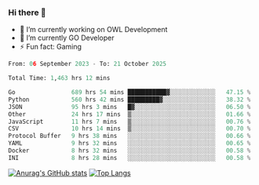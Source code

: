 ### Hi there 👋 

- 🔭 I’m currently working on OWL Development
- 🌱 I’m currently GO Developer
-  ⚡ Fun fact: Gaming
  
  <!--
- 👯 I’m looking to collaborate on ...
- 🤔 I’m looking for help with ...
- 💬 Ask me about ...
- 📫 How to reach me: ...
- 😄 Pronouns: ...
-->

<!--START_SECTION:waka-->

```python
From: 06 September 2023 - To: 21 October 2025

Total Time: 1,463 hrs 12 mins

Go                689 hrs 54 mins ███████████▓░░░░░░░░░░░░░   47.15 %
Python            560 hrs 42 mins █████████▓░░░░░░░░░░░░░░░   38.32 %
JSON              95 hrs 3 mins   █▓░░░░░░░░░░░░░░░░░░░░░░░   06.50 %
Other             24 hrs 17 mins  ▒░░░░░░░░░░░░░░░░░░░░░░░░   01.66 %
JavaScript        11 hrs 7 mins   ▒░░░░░░░░░░░░░░░░░░░░░░░░   00.76 %
CSV               10 hrs 14 mins  ▒░░░░░░░░░░░░░░░░░░░░░░░░   00.70 %
Protocol Buffer   9 hrs 38 mins   ░░░░░░░░░░░░░░░░░░░░░░░░░   00.66 %
YAML              9 hrs 32 mins   ░░░░░░░░░░░░░░░░░░░░░░░░░   00.65 %
Docker            8 hrs 32 mins   ░░░░░░░░░░░░░░░░░░░░░░░░░   00.58 %
INI               8 hrs 28 mins   ░░░░░░░░░░░░░░░░░░░░░░░░░   00.58 %
```

<!--END_SECTION:waka-->

[![Anurag's GitHub stats](https://github-readme-stats.vercel.app/api?username=aebalz&show_icons=true&theme=codeSTACKr)](https://github.com/anuraghazra/github-readme-stats)
[![Top Langs](https://github-readme-stats.vercel.app/api/top-langs/?username=aebalz&layout=compact&card_width=350&theme=codeSTACKr)](https://github.com/anuraghazra/github-readme-stats)
<!-- [![Readme Card](https://github-readme-stats.vercel.app/api/pin/?username=aebalz&repo=go-gin-gone&show_owner=true)](https://github.com/anuraghazra/github-readme-stats)-->
